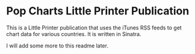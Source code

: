 Pop Charts Little Printer Publication
===========

This is a Little Printer publication that uses the iTunes RSS feeds to get chart data for various countries. It is written in Sinatra.

I will add some more to this readme later.